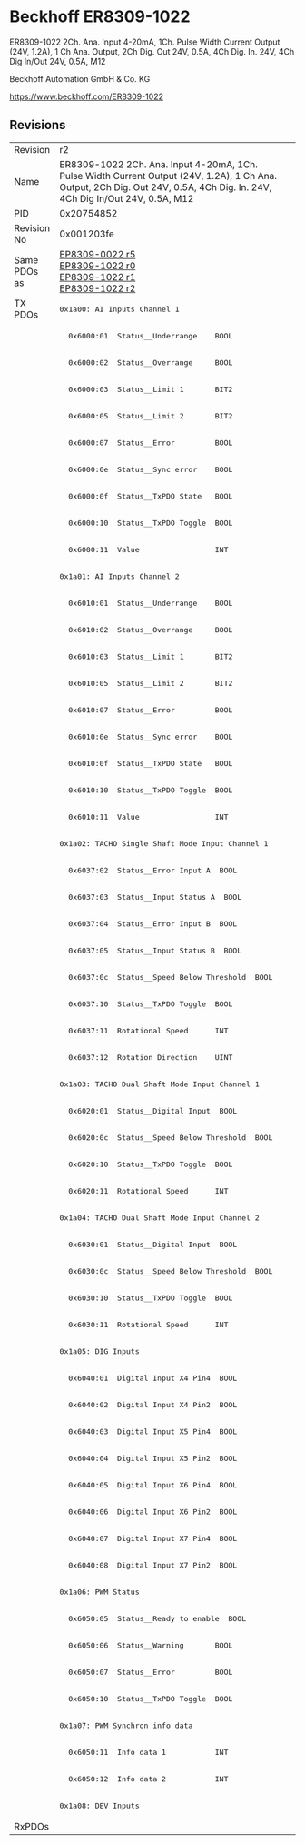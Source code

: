 # Beckhoff ER8309-1022

ER8309-1022 2Ch. Ana. Input 4-20mA, 1Ch. Pulse Width Current Output (24V, 1.2A), 1 Ch Ana. Output, 2Ch Dig. Out 24V, 0.5A, 4Ch Dig. In. 24V, 4Ch Dig In/Out 24V, 0.5A, M12

Beckhoff Automation GmbH & Co. KG

https://www.beckhoff.com/ER8309-1022

## Revisions
<table>
<tr>
<td>Revision</td>
<td>r2</td>
</tr>
<tr>
<td>Name</td>
<td>ER8309-1022 2Ch. Ana. Input 4-20mA, 1Ch. Pulse Width Current Output (24V, 1.2A), 1 Ch Ana. Output, 2Ch Dig. Out 24V, 0.5A, 4Ch Dig. In. 24V, 4Ch Dig In/Out 24V, 0.5A, M12</td>
</tr>
<tr>
<td>PID</td>
<td>0x20754852</td>
</tr>
<tr>
<td>Revision No</td>
<td>0x001203fe</td>
</tr>
<tr>
<td>Same PDOs as</td>
<td><a href="EP8309-0022.md">EP8309-0022 r5</a><br/><a href="EP8309-1022.md">EP8309-1022 r0</a><br/><a href="EP8309-1022.md">EP8309-1022 r1</a><br/><a href="EP8309-1022.md">EP8309-1022 r2</a></td>
</tr>
<tr>
<td rowspan=57 valign=top>TX PDOs</td>
<td><pre>0x1a00: AI Inputs Channel 1</pre></td>
<td></td>
</tr>
<tr>
<td><pre>  0x6000:01  Status__Underrange    BOOL</pre></td>
</tr>
<tr>
<td><pre>  0x6000:02  Status__Overrange     BOOL</pre></td>
</tr>
<tr>
<td><pre>  0x6000:03  Status__Limit 1       BIT2</pre></td>
</tr>
<tr>
<td><pre>  0x6000:05  Status__Limit 2       BIT2</pre></td>
</tr>
<tr>
<td><pre>  0x6000:07  Status__Error         BOOL</pre></td>
</tr>
<tr>
<td><pre>  0x6000:0e  Status__Sync error    BOOL</pre></td>
</tr>
<tr>
<td><pre>  0x6000:0f  Status__TxPDO State   BOOL</pre></td>
</tr>
<tr>
<td><pre>  0x6000:10  Status__TxPDO Toggle  BOOL</pre></td>
</tr>
<tr>
<td><pre>  0x6000:11  Value                 INT</pre></td>
</tr>
<tr>
<td><pre>0x1a01: AI Inputs Channel 2</pre></td>
</tr>
<tr>
<td><pre>  0x6010:01  Status__Underrange    BOOL</pre></td>
</tr>
<tr>
<td><pre>  0x6010:02  Status__Overrange     BOOL</pre></td>
</tr>
<tr>
<td><pre>  0x6010:03  Status__Limit 1       BIT2</pre></td>
</tr>
<tr>
<td><pre>  0x6010:05  Status__Limit 2       BIT2</pre></td>
</tr>
<tr>
<td><pre>  0x6010:07  Status__Error         BOOL</pre></td>
</tr>
<tr>
<td><pre>  0x6010:0e  Status__Sync error    BOOL</pre></td>
</tr>
<tr>
<td><pre>  0x6010:0f  Status__TxPDO State   BOOL</pre></td>
</tr>
<tr>
<td><pre>  0x6010:10  Status__TxPDO Toggle  BOOL</pre></td>
</tr>
<tr>
<td><pre>  0x6010:11  Value                 INT</pre></td>
</tr>
<tr>
<td><pre>0x1a02: TACHO Single Shaft Mode Input Channel 1</pre></td>
</tr>
<tr>
<td><pre>  0x6037:02  Status__Error Input A  BOOL</pre></td>
</tr>
<tr>
<td><pre>  0x6037:03  Status__Input Status A  BOOL</pre></td>
</tr>
<tr>
<td><pre>  0x6037:04  Status__Error Input B  BOOL</pre></td>
</tr>
<tr>
<td><pre>  0x6037:05  Status__Input Status B  BOOL</pre></td>
</tr>
<tr>
<td><pre>  0x6037:0c  Status__Speed Below Threshold  BOOL</pre></td>
</tr>
<tr>
<td><pre>  0x6037:10  Status__TxPDO Toggle  BOOL</pre></td>
</tr>
<tr>
<td><pre>  0x6037:11  Rotational Speed      INT</pre></td>
</tr>
<tr>
<td><pre>  0x6037:12  Rotation Direction    UINT</pre></td>
</tr>
<tr>
<td><pre>0x1a03: TACHO Dual Shaft Mode Input Channel 1</pre></td>
</tr>
<tr>
<td><pre>  0x6020:01  Status__Digital Input  BOOL</pre></td>
</tr>
<tr>
<td><pre>  0x6020:0c  Status__Speed Below Threshold  BOOL</pre></td>
</tr>
<tr>
<td><pre>  0x6020:10  Status__TxPDO Toggle  BOOL</pre></td>
</tr>
<tr>
<td><pre>  0x6020:11  Rotational Speed      INT</pre></td>
</tr>
<tr>
<td><pre>0x1a04: TACHO Dual Shaft Mode Input Channel 2</pre></td>
</tr>
<tr>
<td><pre>  0x6030:01  Status__Digital Input  BOOL</pre></td>
</tr>
<tr>
<td><pre>  0x6030:0c  Status__Speed Below Threshold  BOOL</pre></td>
</tr>
<tr>
<td><pre>  0x6030:10  Status__TxPDO Toggle  BOOL</pre></td>
</tr>
<tr>
<td><pre>  0x6030:11  Rotational Speed      INT</pre></td>
</tr>
<tr>
<td><pre>0x1a05: DIG Inputs</pre></td>
</tr>
<tr>
<td><pre>  0x6040:01  Digital Input X4 Pin4  BOOL</pre></td>
</tr>
<tr>
<td><pre>  0x6040:02  Digital Input X4 Pin2  BOOL</pre></td>
</tr>
<tr>
<td><pre>  0x6040:03  Digital Input X5 Pin4  BOOL</pre></td>
</tr>
<tr>
<td><pre>  0x6040:04  Digital Input X5 Pin2  BOOL</pre></td>
</tr>
<tr>
<td><pre>  0x6040:05  Digital Input X6 Pin4  BOOL</pre></td>
</tr>
<tr>
<td><pre>  0x6040:06  Digital Input X6 Pin2  BOOL</pre></td>
</tr>
<tr>
<td><pre>  0x6040:07  Digital Input X7 Pin4  BOOL</pre></td>
</tr>
<tr>
<td><pre>  0x6040:08  Digital Input X7 Pin2  BOOL</pre></td>
</tr>
<tr>
<td><pre>0x1a06: PWM Status</pre></td>
</tr>
<tr>
<td><pre>  0x6050:05  Status__Ready to enable  BOOL</pre></td>
</tr>
<tr>
<td><pre>  0x6050:06  Status__Warning       BOOL</pre></td>
</tr>
<tr>
<td><pre>  0x6050:07  Status__Error         BOOL</pre></td>
</tr>
<tr>
<td><pre>  0x6050:10  Status__TxPDO Toggle  BOOL</pre></td>
</tr>
<tr>
<td><pre>0x1a07: PWM Synchron info data</pre></td>
</tr>
<tr>
<td><pre>  0x6050:11  Info data 1           INT</pre></td>
</tr>
<tr>
<td><pre>  0x6050:12  Info data 2           INT</pre></td>
</tr>
<tr>
<td><pre>0x1a08: DEV Inputs</pre></td>
</tr>
<tr>
<td>RxPDOs</td>
<td></td>
</tr>
</table>
